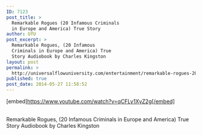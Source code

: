 ```yaml
---
ID: 7123
post_title: >
  Remarkable Rogues (20 Infamous Criminals
  in Europe and America) True Story
author: UfU
post_excerpt: >
  Remarkable Rogues, (20 Infamous
  Criminals in Europe and America) True
  Story Audiobook by Charles Kingston
layout: post
permalink: >
  http://universalflowuniversity.com/entertainment/remarkable-rogues-20-infamous-criminals-in-europe-and-america-true-story/
published: true
post_date: 2014-05-27 11:58:52
---
```

[embed]https://www.youtube.com/watch?v=qCFLy1XyZ2g[/embed]</br></br>
<p>Remarkable Rogues, (20 Infamous Criminals in Europe and America) True Story Audiobook by Charles Kingston</p>